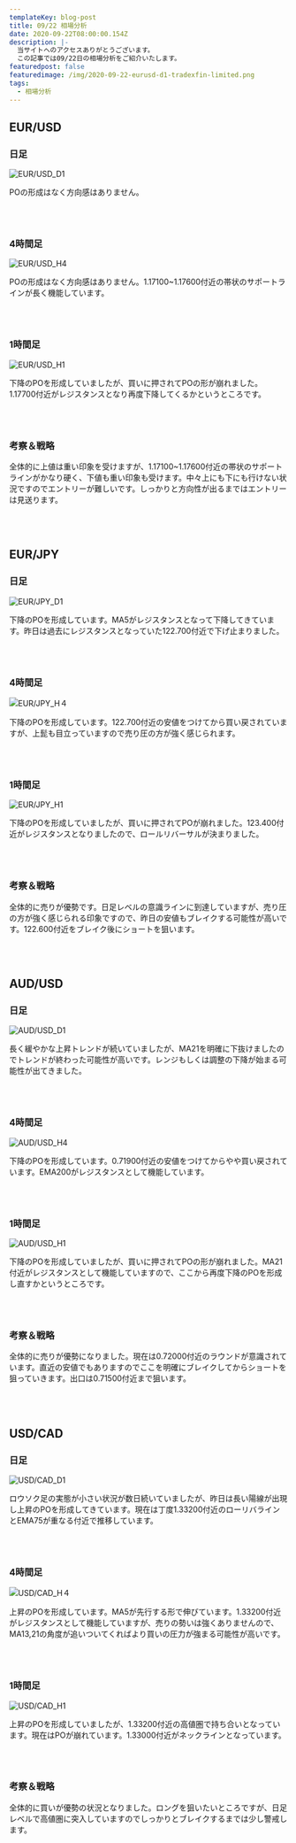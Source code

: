 ```yaml
---
templateKey: blog-post
title: 09/22 相場分析
date: 2020-09-22T08:00:00.154Z
description: |-
  当サイトへのアクセスありがとうございます。
  この記事では09/22日の相場分析をご紹介いたします。
featuredpost: false
featuredimage: /img/2020-09-22-eurusd-d1-tradexfin-limited.png
tags:
  - 相場分析
---
```

## EUR/USD

### 日足

![EUR/USD_D1](/img/2020-09-22-eurusd-d1-tradexfin-limited.png)

POの形成はなく方向感はありません。

<br/>
<br/>

### 4時間足

![EUR/USD_H4](/img/2020-09-22-eurusd-h4-tradexfin-limited.png)

POの形成はなく方向感はありません。1.17100~1.17600付近の帯状のサポートラインが長く機能しています。

<br/>
<br/>

### 1時間足

![EUR/USD_H1](/img/2020-09-22-eurusd-h1-tradexfin-limited.png)

下降のPOを形成していましたが、買いに押されてPOの形が崩れました。1.17700付近がレジスタンスとなり再度下降してくるかというところです。

<br/>
<br/>

### 考察＆戦略

全体的に上値は重い印象を受けますが、1.17100~1.17600付近の帯状のサポートラインがかなり硬く、下値も重い印象も受けます。中々上にも下にも行けない状況ですのでエントリーが難しいです。しっかりと方向性が出るまではエントリーは見送ります。

<br/>
<br/>

## EUR/JPY

### 日足

![EUR/JPY_D1](/img/2020-09-22-eurjpy-d1-tradexfin-limited.png)

下降のPOを形成しています。MA5がレジスタンスとなって下降してきています。昨日は過去にレジスタンスとなっていた122.700付近で下げ止まりました。

<br/>
<br/>

### 4時間足

![EUR/JPY_H４](/img/2020-09-22-eurjpy-h4-tradexfin-limited.png)

下降のPOを形成しています。122.700付近の安値をつけてから買い戻されていますが、上髭も目立っていますので売り圧の方が強く感じられます。

<br/>
<br/>

### 1時間足

![EUR/JPY_H1](/img/2020-09-22-eurjpy-h1-tradexfin-limited.png)

下降のPOを形成していましたが、買いに押されてPOが崩れました。123.400付近がレジスタンスとなりましたので、ロールリバーサルが決まりました。

<br/>
<br/>

### 考察＆戦略

全体的に売りが優勢です。日足レベルの意識ラインに到達していますが、売り圧の方が強く感じられる印象ですので、昨日の安値もブレイクする可能性が高いです。122.600付近をブレイク後にショートを狙います。

<br/>
<br/>

## AUD/USD

### 日足

![AUD/USD_D1](/img/2020-09-22-audusd-d1-tradexfin-limited.png)

長く緩やかな上昇トレンドが続いていましたが、MA21を明確に下抜けましたのでトレンドが終わった可能性が高いです。レンジもしくは調整の下降が始まる可能性が出てきました。

<br/>
<br/>

### 4時間足

![AUD/USD_H4](/img/2020-09-22-audusd-h4-tradexfin-limited.png)

下降のPOを形成しています。0.71900付近の安値をつけてからやや買い戻されています。EMA200がレジスタンスとして機能しています。

<br/>
<br/>

### 1時間足

![AUD/USD_H1](/img/2020-09-22-audusd-h1-tradexfin-limited.png)

下降のPOを形成していましたが、買いに押されてPOの形が崩れました。MA21付近がレジスタンスとして機能していますので、ここから再度下降のPOを形成し直すかというところです。

<br/>
<br/>

### 考察＆戦略

全体的に売りが優勢になりました。現在は0.72000付近のラウンドが意識されています。直近の安値でもありますのでここを明確にブレイクしてからショートを狙っていきます。出口は0.71500付近まで狙います。

<br/>
<br/>

## USD/CAD

### 日足

![USD/CAD_D1](/img/2020-09-22-usdcad-d1-tradexfin-limited.png)

ロウソク足の実態が小さい状況が数日続いていましたが、昨日は長い陽線が出現し上昇のPOを形成してきています。現在は丁度1.33200付近のローリバラインとEMA75が重なる付近で推移しています。

<br/>
<br/>

### 4時間足

![USD/CAD_H４](/img/2020-09-22-usdcad-h4-tradexfin-limited.png)

上昇のPOを形成しています。MA5が先行する形で伸びています。1.33200付近がレジスタンスとして機能していますが、売りの勢いは強くありませんので、MA13,21の角度が追いついてくればより買いの圧力が強まる可能性が高いです。

<br/>
<br/>

### 1時間足

![USD/CAD_H1](/img/2020-09-22-usdcad-h1-tradexfin-limited.png)

上昇のPOを形成していましたが、1.33200付近の高値圏で持ち合いとなっています。現在はPOが崩れています。1.33000付近がネックラインとなっています。

<br/>
<br/>

### 考察＆戦略

全体的に買いが優勢の状況となりました。ロングを狙いたいところですが、日足レベルで高値圏に突入していますのでしっかりとブレイクするまでは少し警戒します。
